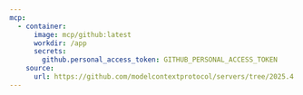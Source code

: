```yaml
---
mcp:
  - container:
      image: mcp/github:latest
      workdir: /app
      secrets:
        github.personal_access_token: GITHUB_PERSONAL_ACCESS_TOKEN
    source:
      url: https://github.com/modelcontextprotocol/servers/tree/2025.4.6
---
```


